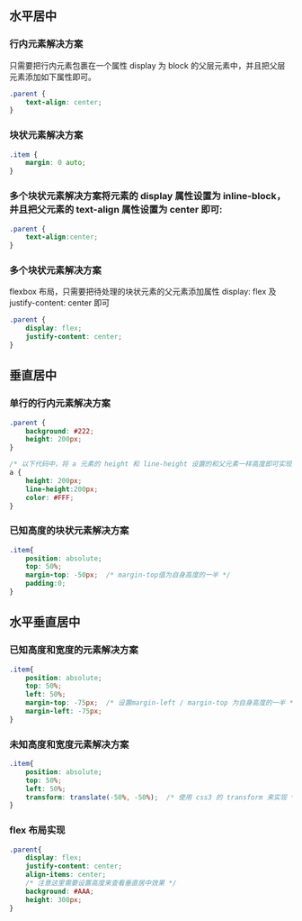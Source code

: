 ## 水平居中
### 行内元素解决方案

只需要把行内元素包裹在一个属性 display 为 block 的父层元素中，并且把父层元素添加如下属性即可。
```css
.parent {
    text-align: center;
}
```

### 块状元素解决方案  
```css
.item {
    margin: 0 auto;
}
```

### 多个块状元素解决方案将元素的 display 属性设置为 inline-block，并且把父元素的 text-align 属性设置为 center 即可:
```css
.parent {
    text-align:center;
}
```
### 多个块状元素解决方案
flexbox 布局，只需要把待处理的块状元素的父元素添加属性 display: flex 及 justify-content: center 即可
```css
.parent {
    display: flex;
    justify-content: center;
}
```

## 垂直居中

### 单行的行内元素解决方案
```css
.parent {
    background: #222;
    height: 200px;
}

/* 以下代码中，将 a 元素的 height 和 line-height 设置的和父元素一样高度即可实现垂直居中 */
a {
    height: 200px;
    line-height:200px; 
    color: #FFF;
}
```
### 已知高度的块状元素解决方案
```css
.item{
    position: absolute;
    top: 50%;
    margin-top: -50px;  /* margin-top值为自身高度的一半 */
    padding:0;
}
```

## 水平垂直居中

### 已知高度和宽度的元素解决方案
```css
.item{
    position: absolute;
    top: 50%;
    left: 50%;
    margin-top: -75px;  /* 设置margin-left / margin-top 为自身高度的一半 */
    margin-left: -75px;
}
```

### 未知高度和宽度元素解决方案
```css
.item{
    position: absolute;
    top: 50%;
    left: 50%;
    transform: translate(-50%, -50%);  /* 使用 css3 的 transform 来实现 */
}
```

### flex 布局实现
```css
.parent{
    display: flex;
    justify-content: center;
    align-items: center;
    /* 注意这里需要设置高度来查看垂直居中效果 */
    background: #AAA;
    height: 300px;
}
```

